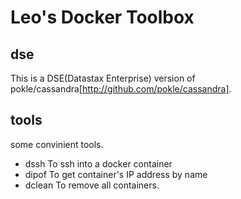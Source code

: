 # Leo's Docker Toolbox
## dse
This is a DSE(Datastax Enterprise) version of pokle/cassandra[http://github.com/pokle/cassandra].

## tools
some convinient tools.
* dssh <container name>
To ssh into a docker container
* dipof <container name>
To get container's IP address by name
* dclean
To remove all containers.
